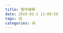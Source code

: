 ```yaml
---
title: 雪中弹琴
date: 2019-03-1 11:00:50
tags: 诗
categories: 诗
---
```

<img src="/chimage/xztq1.png"  alt="" />
<img src="/chimage/xztq2.png"  alt="" />